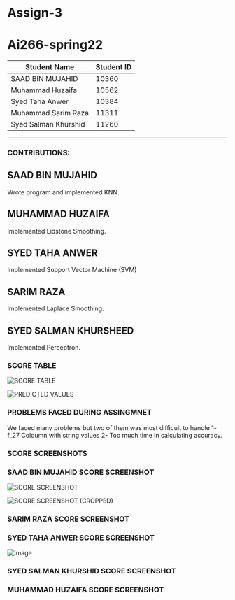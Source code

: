# Assign-3

# Ai266-spring22


|      Student Name     | Student ID |
| --------------------- | ---------- |
|   SAAD BIN MUJAHID    |    10360   |
|   Muhammad Huzaifa    |    10562   |
|    Syed Taha Anwer    |    10384   |
|  Muhammad Sarim Raza  |    11311   |
| Syed Salman Khurshid  |    11260   |


---------------------------------------------

### CONTRIBUTIONS:

## SAAD BIN MUJAHID
Wrote program and implemented KNN.

## MUHAMMAD HUZAIFA
Implemented Lidstone Smoothing.

## SYED TAHA ANWER
Implemented Support Vector Machine (SVM)
## SARIM RAZA
Implemented Laplace Smoothing.

## SYED SALMAN KHURSHEED
Implemented Perceptron.

### SCORE TABLE

![SCORE TABLE](https://user-images.githubusercontent.com/87540423/168883846-a2f3ea8c-746c-404c-8f6e-f6c7937a1cd2.PNG)

![PREDICTED VALUES](https://user-images.githubusercontent.com/87540423/168883857-b4ed4c21-5e51-4923-9fd5-abf68361133c.PNG)


### PROBLEMS FACED DURING ASSINGMNET
We faced many problems but two of them was most difficult to handle
1- f_27 Coloumn with string values
2- Too much time in calculating accuracy.  

### SCORE SCREENSHOTS

### SAAD BIN MUJAHID SCORE SCREENSHOT
![SCORE SCREENSHOT](https://user-images.githubusercontent.com/87540423/168880485-3fba708c-18b6-426d-aa08-a1f07fc66747.png)

![SCORE SCREENSHOT (CROPPED)](https://user-images.githubusercontent.com/87540423/168880522-5464aacc-14b2-48b1-b01a-e70b6a7d2511.PNG)

### SARIM RAZA SCORE SCREENSHOT

### SYED TAHA ANWER SCORE SCREENSHOT
![image](https://user-images.githubusercontent.com/15570677/168893810-78de4415-f1d7-4ba1-ba52-6d2feb96f8ac.png)


### SYED SALMAN KHURSHID SCORE SCREENSHOT

### MUHAMMAD HUZAIFA SCORE SCREENSHOT
